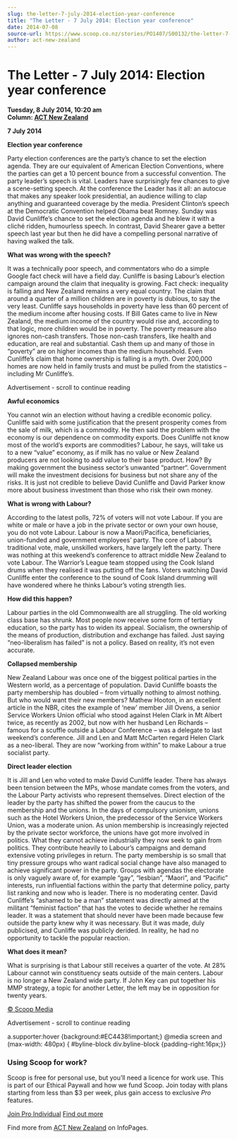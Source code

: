```yaml
---
slug: the-letter-7-july-2014-election-year-conference
title: "The Letter - 7 July 2014: Election year conference"
date: 2014-07-08
source-url: https://www.scoop.co.nz/stories/PO1407/S00132/the-letter-7-july-2014-election-year-conference.htm
author: act-new-zealand
---
```

The Letter - 7 July 2014: Election year conference
==================================================

**Tuesday, 8 July 2014, 10:20 am**  
**Column: [ACT New Zealand](https://info.scoop.co.nz/ACT_New_Zealand)**

**7 July 2014**

**Election year conference**

Party election conferences are the party’s chance to set the election agenda. They are our equivalent of American Election Conventions, where the parties can get a 10 percent bounce from a successful convention. The party leader’s speech is vital. Leaders have surprisingly few chances to give a scene-setting speech. At the conference the Leader has it all: an autocue that makes any speaker look presidential, an audience willing to clap anything and guaranteed coverage by the media. President Clinton’s speech at the Democratic Convention helped Obama beat Romney. Sunday was David Cunliffe’s chance to set the election agenda and he blew it with a cliché ridden, humourless speech. In contrast, David Shearer gave a better speech last year but then he did have a compelling personal narrative of having walked the talk.

**What was wrong with the speech?**

It was a technically poor speech, and commentators who do a simple Google fact check will have a field day. Cunliffe is basing Labour’s election campaign around the claim that inequality is growing. Fact check: inequality is falling and New Zealand remains a very equal country. The claim that around a quarter of a million children are in poverty is dubious, to say the very least. Cunliffe says households in poverty have less than 60 percent of the medium income after housing costs. If Bill Gates came to live in New Zealand, the medium income of the country would rise and, according to that logic, more children would be in poverty. The poverty measure also ignores non-cash transfers. Those non-cash transfers, like health and education, are real and substantial. Cash them up and many of those in “poverty” are on higher incomes than the medium household. Even Cunliffe’s claim that home ownership is falling is a myth. Over 200,000 homes are now held in family trusts and must be pulled from the statistics – including Mr Cunliffe’s.

Advertisement - scroll to continue reading





**Awful economics**

You cannot win an election without having a credible economic policy. Cunliffe said with some justification that the present prosperity comes from the sale of milk, which is a commodity. He then said the problem with the economy is our dependence on commodity exports. Does Cunliffe not know most of the world’s exports are commodities? Labour, he says, will take us to a new “value” economy, as if milk has no value or New Zealand producers are not looking to add value to their base product. How? By making government the business sector’s unwanted “partner“. Government will make the investment decisions for business but not share any of the risks. It is just not credible to believe David Cunliffe and David Parker know more about business investment than those who risk their own money.

**What is wrong with Labour?**

According to the latest polls, 72% of voters will not vote Labour. If you are white or male or have a job in the private sector or own your own house, you do not vote Labour. Labour is now a Maori/Pacifica, beneficiaries, union-funded and government employees’ party. The core of Labour’s traditional vote, male, unskilled workers, have largely left the party. There was nothing at this weekend’s conference to attract middle New Zealand to vote Labour. The Warrior’s League team stopped using the Cook Island drums when they realised it was putting off the fans. Voters watching David Cunliffe enter the conference to the sound of Cook Island drumming will have wondered where he thinks Labour’s voting strength lies.

**How did this happen?**

Labour parties in the old Commonwealth are all struggling. The old working class base has shrunk. Most people now receive some form of tertiary education, so the party has to widen its appeal. Socialism, the ownership of the means of production, distribution and exchange has failed. Just saying “neo-liberalism has failed” is not a policy. Based on reality, it’s not even accurate.

**Collapsed membership**

New Zealand Labour was once one of the biggest political parties in the Western world, as a percentage of population. David Cunliffe boasts the party membership has doubled – from virtually nothing to almost nothing. But who would want their new members? Mathew Hooton, in an excellent article in the NBR, cites the example of ‘new’ member Jill Ovens, a senior Service Workers Union official who stood against Helen Clark in Mt Albert twice, as recently as 2002, but now with her husband Len Richards – famous for a scuffle outside a Labour Conference – was a delegate to last weekend’s conference. Jill and Len and Matt McCarten regard Helen Clark as a neo-liberal. They are now “working from within” to make Labour a true socialist party.

**Direct leader election**

It is Jill and Len who voted to make David Cunliffe leader. There has always been tension between the MPs, whose mandate comes from the voters, and the Labour Party activists who represent themselves. Direct election of the leader by the party has shifted the power from the caucus to the membership and the unions. In the days of compulsory unionism, unions such as the Hotel Workers Union, the predecessor of the Service Workers Union, was a moderate union. As union membership is increasingly rejected by the private sector workforce, the unions have got more involved in politics. What they cannot achieve industrially they now seek to gain from politics. They contribute heavily to Labour’s campaigns and demand extensive voting privileges in return. The party membership is so small that tiny pressure groups who want radical social change have also managed to achieve significant power in the party. Groups with agendas the electorate is only vaguely aware of, for example “gay”, “lesbian”, “Maori”, and “Pacific” interests, run influential factions within the party that determine policy, party list ranking and now who is leader. There is no moderating center. David Cunliffe’s “ashamed to be a man” statement was directly aimed at the militant “feminist faction” that has the votes to decide whether he remains leader. It was a statement that should never have been made because few outside the party knew why it was necessary. But it was made, duly publicised, and Cunliffe was publicly derided. In reality, he had no opportunity to tackle the popular reaction.

**What does it mean?**

What is surprising is that Labour still receives a quarter of the vote. At 28% Labour cannot win constituency seats outside of the main centers. Labour is no longer a New Zealand wide party. If John Key can put together his MMP strategy, a topic for another Letter, the left may be in opposition for twenty years.

[© Scoop Media](http://www.scoop.co.nz/about/terms.html)  

Advertisement - scroll to continue reading



a.supporter:hover {background:#EC4438!important;} @media screen and (max-width: 480px) { #byline-block div.byline-block {padding-right:16px;}}

### Using Scoop for work?

Scoop is free for personal use, but you’ll need a licence for work use. This is part of our Ethical Paywall and how we fund Scoop. Join today with plans starting from less than $3 per week, plus gain access to exclusive _Pro_ features.  
  
[Join Pro Individual](https://pro.scoop.co.nz/Individual/?from=ProIn24) [Find out more](https://pro.scoop.co.nz/using-scoop-for-work/?from=ProIn24)

Find more from [ACT New Zealand](https://info.scoop.co.nz/ACT_New_Zealand) on InfoPages.